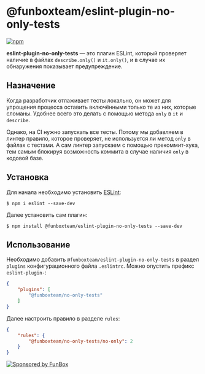# @funboxteam/eslint-plugin-no-only-tests

[![npm](https://img.shields.io/npm/v/@funboxteam/eslint-plugin-no-only-tests.svg)](https://www.npmjs.com/package/@funboxteam/eslint-plugin-no-only-tests)

**eslint-plugin-no-only-tests** — это плагин ESLint, который проверяет наличие в файлах `describe.only()` и `it.only()`, и в случае их обнаружения показывает предупреждение.

## Назначение

Когда разработчик отлаживает тесты локально, он может для упрощения процесса оставить включёнными только те из них, 
которые сломаны. Удобнее всего это делать с помощью метода `only` в `it` и `describe`.

Однако, на CI нужно запускать все тесты. Потому мы добавляем в линтер правило, которое проверяет, 
не используется ли метод `only` в файлах с тестами. А сам линтер запускаем с помощью прекоммит-хука,
тем самым блокируя возможность коммита в случае наличия `only` в кодовой базе.

## Установка

Для начала необходимо установить [ESLint](http://eslint.org):

```
$ npm i eslint --save-dev
```

Далее установить сам плагин:

```
$ npm install @funboxteam/eslint-plugin-no-only-tests --save-dev
```

## Использование

Необходимо добавить `@funboxteam/eslint-plugin-no-only-tests` в раздел `plugins` конфигурационного файла `.eslintrc`.
Можно опустить префикс `eslint-plugin-`:

```json
{
    "plugins": [
        "@funboxteam/no-only-tests"
    ]
}
```

Далее настроить правило в разделе `rules`:


```json
{
    "rules": {
        "@funboxteam/no-only-tests/no-only": 2
    }
}
```

[![Sponsored by FunBox](https://funbox.ru/badges/sponsored_by_funbox_centered.svg)](https://funbox.ru)
